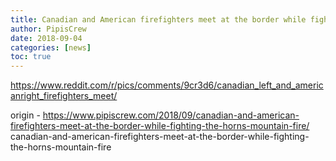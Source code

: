 ```yaml
---
title: Canadian and American firefighters meet at the border while fighting the horns mountain fire
author: PipisCrew
date: 2018-09-04
categories: [news]
toc: true
---
```


https://www.reddit.com/r/pics/comments/9cr3d6/canadian_left_and_americanright_firefighters_meet/

origin - https://www.pipiscrew.com/2018/09/canadian-and-american-firefighters-meet-at-the-border-while-fighting-the-horns-mountain-fire/ canadian-and-american-firefighters-meet-at-the-border-while-fighting-the-horns-mountain-fire